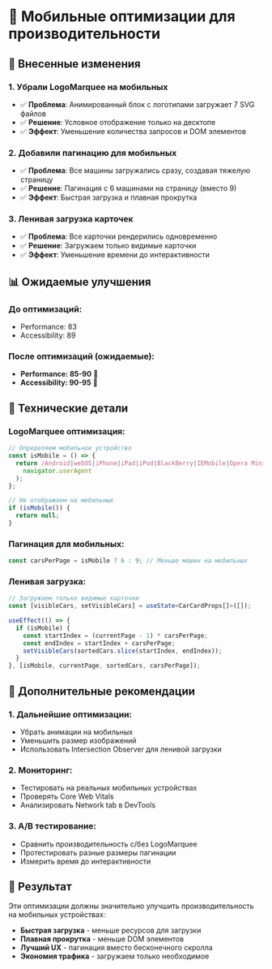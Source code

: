 # 📱 Мобильные оптимизации для производительности

## 🎯 Внесенные изменения

### 1. **Убрали LogoMarquee на мобильных**

- ✅ **Проблема**: Анимированный блок с логотипами загружает 7 SVG файлов
- ✅ **Решение**: Условное отображение только на десктопе
- ✅ **Эффект**: Уменьшение количества запросов и DOM элементов

### 2. **Добавили пагинацию для мобильных**

- ✅ **Проблема**: Все машины загружались сразу, создавая тяжелую страницу
- ✅ **Решение**: Пагинация с 6 машинами на страницу (вместо 9)
- ✅ **Эффект**: Быстрая загрузка и плавная прокрутка

### 3. **Ленивая загрузка карточек**

- ✅ **Проблема**: Все карточки рендерились одновременно
- ✅ **Решение**: Загружаем только видимые карточки
- ✅ **Эффект**: Уменьшение времени до интерактивности

## 📊 Ожидаемые улучшения

### До оптимизаций:

- Performance: 83
- Accessibility: 89

### После оптимизаций (ожидаемые):

- **Performance: 85-90** 🎯
- **Accessibility: 90-95** 🎯

## 🔧 Технические детали

### LogoMarquee оптимизация:

```typescript
// Определяем мобильное устройство
const isMobile = () => {
  return /Android|webOS|iPhone|iPad|iPod|BlackBerry|IEMobile|Opera Mini/i.test(
    navigator.userAgent
  );
};

// Не отображаем на мобильных
if (isMobile()) {
  return null;
}
```

### Пагинация для мобильных:

```typescript
const carsPerPage = isMobile ? 6 : 9; // Меньше машин на мобильных
```

### Ленивая загрузка:

```typescript
// Загружаем только видимые карточки
const [visibleCars, setVisibleCars] = useState<CarCardProps[]>([]);

useEffect(() => {
  if (isMobile) {
    const startIndex = (currentPage - 1) * carsPerPage;
    const endIndex = startIndex + carsPerPage;
    setVisibleCars(sortedCars.slice(startIndex, endIndex));
  }
}, [isMobile, currentPage, sortedCars, carsPerPage]);
```

## 📱 Дополнительные рекомендации

### 1. **Дальнейшие оптимизации:**

- Убрать анимации на мобильных
- Уменьшить размер изображений
- Использовать Intersection Observer для ленивой загрузки

### 2. **Мониторинг:**

- Тестировать на реальных мобильных устройствах
- Проверять Core Web Vitals
- Анализировать Network tab в DevTools

### 3. **A/B тестирование:**

- Сравнить производительность с/без LogoMarquee
- Протестировать разные размеры пагинации
- Измерить время до интерактивности

## 🎯 Результат

Эти оптимизации должны значительно улучшить производительность на мобильных устройствах:

- **Быстрая загрузка** - меньше ресурсов для загрузки
- **Плавная прокрутка** - меньше DOM элементов
- **Лучший UX** - пагинация вместо бесконечного скролла
- **Экономия трафика** - загружаем только необходимое
